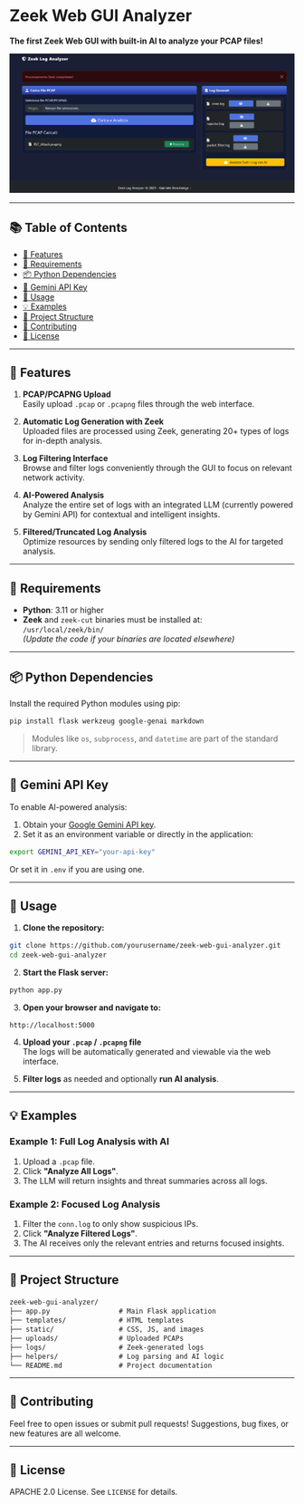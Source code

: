 # Zeek Web GUI Analyzer

**The first Zeek Web GUI with built-in AI to analyze your PCAP files!**

![Zeek Web GUI Screenshot](images/dash1.png)

---

## 📚 Table of Contents

- [🚀 Features](#-features)  
- [🔧 Requirements](#-requirements)  
- [📦 Python Dependencies](#-python-dependencies)  
- [🔑 Gemini API Key](#-gemini-api-key)  
- [🚀 Usage](#-usage)  
- [💡 Examples](#-examples)  
- [📁 Project Structure](#-project-structure)  
- [🤝 Contributing](#-contributing)  
- [📜 License](#-license)

---

## 🚀 Features

1. **PCAP/PCAPNG Upload**  
   Easily upload `.pcap` or `.pcapng` files through the web interface.

2. **Automatic Log Generation with Zeek**  
   Uploaded files are processed using Zeek, generating 20+ types of logs for in-depth analysis.

3. **Log Filtering Interface**  
   Browse and filter logs conveniently through the GUI to focus on relevant network activity.

4. **AI-Powered Analysis**  
   Analyze the entire set of logs with an integrated LLM (currently powered by Gemini API) for contextual and intelligent insights.

5. **Filtered/Truncated Log Analysis**  
   Optimize resources by sending only filtered logs to the AI for targeted analysis.

---

## 🔧 Requirements

- **Python**: 3.11 or higher  
- **Zeek** and `zeek-cut` binaries must be installed at:  
  `/usr/local/zeek/bin/`  
  *(Update the code if your binaries are located elsewhere)*

---

## 📦 Python Dependencies

Install the required Python modules using pip:

```bash
pip install flask werkzeug google-genai markdown
```

> Modules like `os`, `subprocess`, and `datetime` are part of the standard library.

---

## 🔑 Gemini API Key

To enable AI-powered analysis:

1. Obtain your [Google Gemini API key](https://ai.google.dev/gemini-api/docs/quickstart).
2. Set it as an environment variable or directly in the application:

```bash
export GEMINI_API_KEY="your-api-key"
```

Or set it in `.env` if you are using one.

---

## 🚀 Usage

1. **Clone the repository:**

```bash
git clone https://github.com/yourusername/zeek-web-gui-analyzer.git
cd zeek-web-gui-analyzer
```

2. **Start the Flask server:**

```bash
python app.py
```

3. **Open your browser and navigate to:**

```
http://localhost:5000
```

4. **Upload your `.pcap` / `.pcapng` file**  
   The logs will be automatically generated and viewable via the web interface.

5. **Filter logs** as needed and optionally **run AI analysis**.

---

## 💡 Examples

### Example 1: Full Log Analysis with AI

1. Upload a `.pcap` file.
2. Click **"Analyze All Logs"**.
3. The LLM will return insights and threat summaries across all logs.

### Example 2: Focused Log Analysis

1. Filter the `conn.log` to only show suspicious IPs.
2. Click **"Analyze Filtered Logs"**.
3. The AI receives only the relevant entries and returns focused insights.

---

## 📁 Project Structure

```
zeek-web-gui-analyzer/
├── app.py                 # Main Flask application
├── templates/             # HTML templates
├── static/                # CSS, JS, and images
├── uploads/               # Uploaded PCAPs
├── logs/                  # Zeek-generated logs
├── helpers/               # Log parsing and AI logic
└── README.md              # Project documentation
```

---

## 🤝 Contributing

Feel free to open issues or submit pull requests! Suggestions, bug fixes, or new features are all welcome.

---

## 📜 License

APACHE 2.0 License. See `LICENSE` for details.
